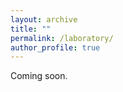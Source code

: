 ```yaml
---
layout: archive
title: ""
permalink: /laboratory/
author_profile: true
---
```


Coming soon.

<!-- ![](https://yyou1996.github.io/files/cuhksz-map.jpg) -->
